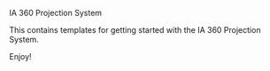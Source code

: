 IA 360 Projection System

This contains templates for getting started with the IA 360 Projection System.

Enjoy!
